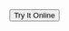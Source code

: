 <div style="text-align:center;">
<input type="button" onclick="location.href='https://google.com';" value="Try It Online" />
</div>
